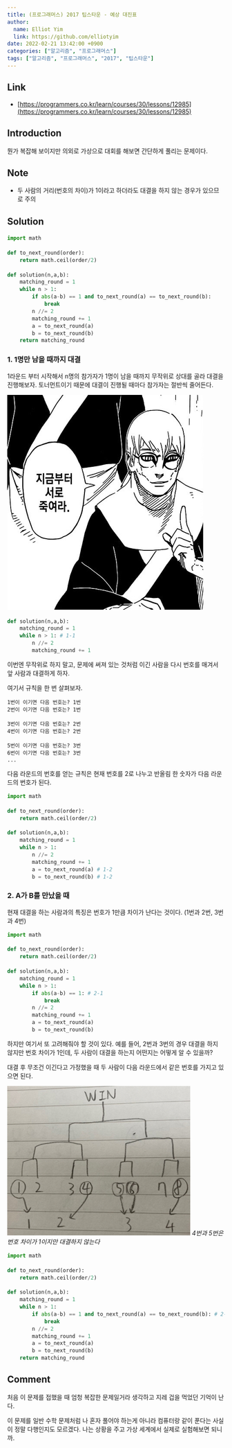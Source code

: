 ```yaml
---
title: (프로그래머스) 2017 팁스타운 - 예상 대진표
author:
  name: Elliot Yim
  link: https://github.com/elliotyim
date: 2022-02-21 13:42:00 +0900
categories: ["알고리즘", "프로그래머스"]
tags: ["알고리즘", "프로그래머스", "2017", "팁스타운"]
---
```


## Link

- [https://programmers.co.kr/learn/courses/30/lessons/12985](https://programmers.co.kr/learn/courses/30/lessons/12985)

## Introduction

뭔가 복잡해 보이지만 의외로 가상으로 대회를 해보면 간단하게 풀리는 문제이다.

## Note

- 두 사람의 거리(번호의 차이)가 1이라고 하더라도 대결을 하지 않는 경우가 있으므로 주의

## Solution

```python
import math

def to_next_round(order):
    return math.ceil(order/2)

def solution(n,a,b):
    matching_round = 1
    while n > 1:
        if abs(a-b) == 1 and to_next_round(a) == to_next_round(b):
            break
        n //= 2
        matching_round += 1
        a = to_next_round(a)
        b = to_next_round(b)
    return matching_round
```

### 1. 1명만 남을 때까지 대결

1라운드 부터 시작해서 n명의 참가자가 1명이 남을 때까지 무작위로 상대를 골라 대결을 진행해보자. 토너먼트이기 때문에 대결이 진행될 때마다 참가자는 절반씩 줄어든다.

![kill each other](/assets/img/meme/kill_each_other.png)

```python
def solution(n,a,b):
    matching_round = 1
    while n > 1: # 1-1
        n //= 2
        matching_round += 1
```

이번엔 무작위로 하지 말고, 문제에 써져 있는 것처럼 이긴 사람을 다시 번호를 매겨서 앞 사람과 대결하게 하자.

여기서 규칙을 한 번 살펴보자.

```
1번이 이기면 다음 번호는? 1번
2번이 이기면 다음 번호는? 1번

3번이 이기면 다음 번호는? 2번
4번이 이기면 다음 번호는? 2번

5번이 이기면 다음 번호는? 3번
6번이 이기면 다음 번호는? 3번
...
```

다음 라운드의 번호를 얻는 규칙은 현재 번호를 2로 나누고 반올림 한 숫자가 다음 라운드의 번호가 된다.

```python
import math

def to_next_round(order):
    return math.ceil(order/2)

def solution(n,a,b):
    matching_round = 1
    while n > 1:
        n //= 2
        matching_round += 1
        a = to_next_round(a) # 1-2
        b = to_next_round(b) # 1-2
```

### 2. A가 B를 만났을 때

현재 대결을 하는 사람과의 특징은 번호가 1만큼 차이가 난다는 것이다. (1번과 2번, 3번과 4번)

```python
import math

def to_next_round(order):
    return math.ceil(order/2)

def solution(n,a,b):
    matching_round = 1
    while n > 1:
        if abs(a-b) == 1: # 2-1
            break
        n //= 2
        matching_round += 1
        a = to_next_round(a)
        b = to_next_round(b)
```

하지만 여기서 또 고려해줘야 할 것이 있다. 예를 들어, 2번과 3번의 경우 대결을 하지 않지만 번호 차이가 1인데, 두 사람이 대결을 하는지 어떤지는 어떻게 알 수 있을까?

대결 후 무조건 이긴다고 가정했을 때 두 사람이 다음 라운드에서 같은 번호를 가지고 있으면 된다.

![tornament](/assets/img/algorithm/programmers/practice/tournament-table/tournament001.jpg)
_4번과 5번은 번호 차이가 1이지만 대결하지 않는다_

```python
import math

def to_next_round(order):
    return math.ceil(order/2)

def solution(n,a,b):
    matching_round = 1
    while n > 1:
        if abs(a-b) == 1 and to_next_round(a) == to_next_round(b): # 2-2
            break
        n //= 2
        matching_round += 1
        a = to_next_round(a)
        b = to_next_round(b)
    return matching_round
```

## Comment

처음 이 문제를 접했을 때 엄청 복잡한 문제일거라 생각하고 지레 겁을 먹었던 기억이 난다.

이 문제를 일반 수학 문제처럼 나 혼자 풀어야 하는게 아니라 컴퓨터랑 같이 푼다는 사실이 정말 다행인지도 모르겠다. 나는 상황을 주고 가상 세계에서 실제로 실험해보면 되니까.
